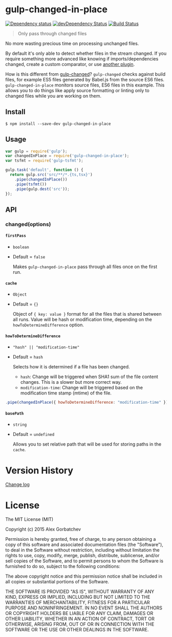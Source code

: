 # gulp-changed-in-place

[![Dependency status](https://img.shields.io/david/alexgorbatchev/gulp-changed-in-place.svg?style=flat)](https://david-dm.org/alexgorbatchev/gulp-changed-in-place)
[![devDependency Status](https://img.shields.io/david/dev/alexgorbatchev/gulp-changed-in-place.svg?style=flat)](https://david-dm.org/alexgorbatchev/gulp-changed-in-place#info=devDependencies)
[![Build Status](https://img.shields.io/travis/alexgorbatchev/gulp-changed-in-place.svg?style=flat&branch=master)](https://travis-ci.org/alexgorbatchev/gulp-changed-in-place)

> Only pass through changed files

No more wasting precious time on processing unchanged files.

By default it's only able to detect whether files in the stream changed. If you require something more advanced like knowing if imports/dependencies changed, create a custom comparator, or use [another plugin](https://github.com/gulpjs/gulp#incremental-builds).

How is this different from [gulp-changed](https://github.com/sindresorhus/gulp-changed)? `gulp-changed` checks against build files, for example ES5 files generated by Babel.js from the source ES6 files. `gulp-changed-in-place` monitors source files, ES6 files in this example. This allows you to do things like apply source formatting or linting only to changed files while you are working on them.

## Install

```
$ npm install --save-dev gulp-changed-in-place
```

## Usage

```js
var gulp = require('gulp');
var changedInPlace = require('gulp-changed-in-place');
var tsfmt = require('gulp-tsfmt');

gulp.task('default', function () {
  return gulp.src('src/**/*.{ts,tsx}')
    .pipe(changedInPlace())
    .pipe(tsfmt())
    .pipe(gulp.dest('src'));
});
```

## API

### changed(options)

#### `firstPass`
* `boolean`
* Default = `false`

  Makes `gulp-changed-in-place` pass through all files once on the first run.

#### `cache`
* `Object`
* Default = `{}`

  Object of `{ key: value }` format for all the files that is shared between all runs. Value will be hash or modification time, depending on the `howToDetermineDifference` option.

#### `howToDetermineDifference`
* `"hash" || "modification-time"`
* Default = `hash`

  Selects how it is determined if a file has been changed.

  * `hash`: Change will be triggered when SHA1 sum of the file content changes. This is a slower but more correct way.
  * `modification-time`: Change will be triggered based on the modification time stamp (mtime) of the file.

```js
.pipe(changedInPlace({ howToDetermineDifference: "modification-time" }))
```

#### `basePath`
* `string`
* Default = `undefined`

  Allows you to set relative path that will be used for storing paths in the `cache`.

# Version History

[Change log](changelog.md)

# License

The MIT License (MIT)

Copyright (c) 2015 Alex Gorbatchev

Permission is hereby granted, free of charge, to any person obtaining a copy
of this software and associated documentation files (the "Software"), to deal
in the Software without restriction, including without limitation the rights
to use, copy, modify, merge, publish, distribute, sublicense, and/or sell
copies of the Software, and to permit persons to whom the Software is
furnished to do so, subject to the following conditions:

The above copyright notice and this permission notice shall be included in
all copies or substantial portions of the Software.

THE SOFTWARE IS PROVIDED "AS IS", WITHOUT WARRANTY OF ANY KIND, EXPRESS OR
IMPLIED, INCLUDING BUT NOT LIMITED TO THE WARRANTIES OF MERCHANTABILITY,
FITNESS FOR A PARTICULAR PURPOSE AND NONINFRINGEMENT. IN NO EVENT SHALL THE
AUTHORS OR COPYRIGHT HOLDERS BE LIABLE FOR ANY CLAIM, DAMAGES OR OTHER
LIABILITY, WHETHER IN AN ACTION OF CONTRACT, TORT OR OTHERWISE, ARISING FROM,
OUT OF OR IN CONNECTION WITH THE SOFTWARE OR THE USE OR OTHER DEALINGS IN
THE SOFTWARE.

